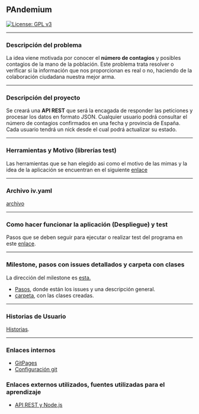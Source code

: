 
## PAndemium 
[![License: GPL v3](https://img.shields.io/badge/License-GPLv3-blue.svg)](https://www.gnu.org/licenses/gpl-3.0)

---

### Descripción del problema

La idea viene motivada por conocer el **número de contagios** y posibles contagios de la mano de la población. Este problema trata resolver o verificar si la información que nos proporcionan es real o no, haciendo de la colaboración ciudadana nuestra mejor arma.

---

### Descripción del proyecto

Se creará una **API REST** que será la encagada de responder las peticiones y procesar los datos en formato JSON. Cualquier usuario podrá consultar el número de contagios confirmados en una fecha y provincia de España. Cada usuario tendrá un nick desde el cual podrá actualizar su
estado.

---

### Herramientas y Motivo (librerías test)

Las herramientas que se han elegido asi como el motivo de las mimas y la idea de la aplicación se encuentran en el siguiente [enlace](motivo.md)

---

### Archivo iv.yaml

[archivo](../iv.yaml)

---

### Como hacer funcionar la aplicación (Despliegue) y test

Pasos que se deben seguir para ejecutar o realizar test del programa en este [enlace](despliegue.md).

---

### Milestone, pasos con issues detallados y carpeta con clases 

La dirección del milestone es [esta.](https://github.com/DanielRuizMed/PAndemium/milestone/7)

- [Pasos](pasos.md), donde están los issues y una descripción general.
- [carpeta](../pandemiun/src/class), con las clases creadas.

---

### Historias de Usuario

[Historias](https://github.com/DanielRuizMed/PAndemium/issues).

---

### Enlaces internos
- [GitPages](https://danielruizmed.github.io/PAndemium/)
- [Configuración git](https://github.com/DanielRuizMed/PAndemium/blob/master/docs/config.md)

### Enlaces externos utilizados, fuentes utilizadas para el aprendizaje
- [API REST y Node.js](https://www.youtube.com/watch?v=bK3AJfs7qNY)